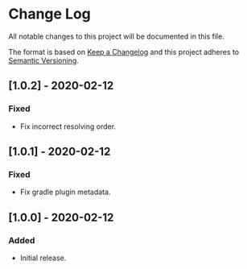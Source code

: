 # Change Log

All notable changes to this project will be documented in this file.

The format is based on [Keep a Changelog](http://keepachangelog.com/)
and this project adheres to [Semantic Versioning](http://semver.org/).

## [1.0.2] - 2020-02-12

### Fixed

- Fix incorrect resolving order.

## [1.0.1] - 2020-02-12

### Fixed
- Fix gradle plugin metadata.

## [1.0.0] - 2020-02-12

### Added
- Initial release.
